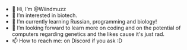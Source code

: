 - 👋 Hi, I’m @Wiindmuzz
- 👀 I’m interested in biotech.
- 🌱 I’m currently learning Russian, programming and biology!
- 💞️ I’m looking forward to learn more on coding and on the potential of computers regarding genetics and the likes cause it's just rad.
- 📫 How to reach me: on Discord if you ask :D

<!---
Wiindmuzz/Wiindmuzz is a ✨ special ✨ repository because its `README.md` (this file) appears on your GitHub profile.
You can click the Preview link to take a look at your changes.
--->
